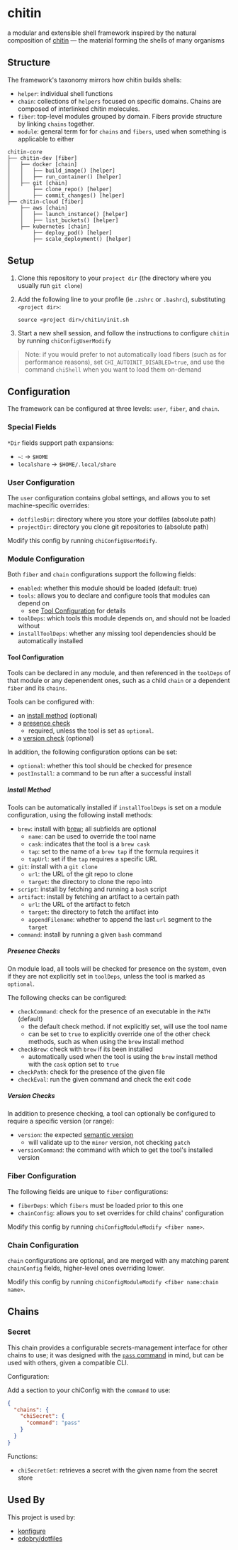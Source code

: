 # chitin

a modular and extensible shell framework inspired by the natural composition of [chitin](https://en.wikipedia.org/wiki/Chitin) — the material forming the shells of many organisms

## Structure

The framework's taxonomy mirrors how chitin builds shells:

- `helper`: individual shell functions
- `chain`: collections of `helpers` focused on specific domains. Chains are composed of interlinked chitin molecules.
- `fiber`: top-level modules grouped by domain. Fibers provide structure by linking `chains` together.
- `module`: general term for for `chains` and `fibers`, used when something is applicable to either

```plain
chitin-core
├── chitin-dev [fiber]
│   ├── docker [chain]
│   │   ├── build_image() [helper]
│   │   ├── run_container() [helper]
│   ├── git [chain]
│       ├── clone_repo() [helper]
│       ├── commit_changes() [helper]
├── chitin-cloud [fiber]
    ├── aws [chain]
    │   ├── launch_instance() [helper]
    │   ├── list_buckets() [helper]
    ├── kubernetes [chain]
        ├── deploy_pod() [helper]
        ├── scale_deployment() [helper]
```

## Setup

1. Clone this repository to your `project dir` (the directory where you usually run `git clone`)
2. Add the following line to your profile (ie `.zshrc` or `.bashrc`), substituting `<project dir>`:

   ```shell
   source <project dir>/chitin/init.sh
   ```

3. Start a new shell session, and follow the instructions to configure `chitin` by running `chiConfigUserModify`

> Note: if you would prefer to not automatically load fibers (such as for performance reasons), set `CHI_AUTOINIT_DISABLED=true`, and use the command `chiShell` when you want to load them on-demand

## Configuration

The framework can be configured at three levels: `user`, `fiber`, and `chain`.

### Special Fields

`*Dir` fields support path expansions:

- `~`: -> `$HOME`
- `localshare` -> `$HOME/.local/share`

### User Configuration

The `user` configuration contains global settings, and allows you to set machine-specific overrides:

- `dotfilesDir`: directory where you store your dotfiles (absolute path)
- `projectDir`: directory you clone git repositories to (absolute path)

Modify this config by running `chiConfigUserModify`.

### Module Configuration

Both `fiber` and `chain` configurations support the following fields:

- `enabled`: whether this module should be loaded (default: true)
- `tools`: allows you to declare and configure tools that modules can depend on
  - see [Tool Configuration](#tool-configuration) for details
- `toolDeps`: which tools this module depends on, and should not be loaded without
- `installToolDeps`: whether any missing tool dependencies should be automatically installed

#### Tool Configuration

Tools can be declared in any module, and then referenced in the `toolDeps` of that module or any depenendent ones, such as a child `chain` or a dependent `fiber` and its `chains`.

Tools can be configured with:

- an [install method](#install-method) (optional)
- a [presence check](#presence-checks)
  - required, unless the tool is set as `optional`.
- a [version check](#version-checks) (optional)

In addition, the following configuration options can be set:

- `optional`: whether this tool should be checked for presence
- `postInstall`: a command to be run after a successful install

##### Install Method

Tools can be automatically installed if `installToolDeps` is set on a module configuration, using the following install methods:

- `brew`: install with [brew](https://brew.sh/); all subfields are optional
  - `name`: can be used to override the tool name
  - `cask`: indicates that the tool is a `brew cask`
  - `tap`: set to the name of a `brew tap` if the formula requires it
  - `tapUrl`: set if the `tap` requires a specific URL
- `git`: install with a `git clone`
  - `url`: the URL of the git repo to clone
  - `target`: the directory to clone the repo into
- `script`: install by fetching and running a `bash` script
- `artifact`: install by fetching an artifact to a certain path
  - `url`: the URL of the artifact to fetch
  - `target`: the directory to fetch the artifact into
  - `appendFilename`: whether to append the last `url` segment to the `target`
- `command`: install by running a given `bash` command

##### Presence Checks

On module load, all tools will be checked for presence on the system, even if they are not explicitly set in `toolDeps`, unless the tool is marked as `optional`.

The following checks can be configured:

- `checkCommand`: check for the presence of an executable in the `PATH` (default)
  - the default check method. if not explicitly set, will use the tool name
  - can be set to `true` to explicitly override one of the other check methods, such as when using the `brew` install method
- `checkBrew`: check with `brew` if its been installed
  - automatically used when the tool is using the `brew` install method with the `cask` option set to `true`
- `checkPath`: check for the presence of the given file
- `checkEval`: run the given command and check the exit code

##### Version Checks

In addition to presence checking, a tool can optionally be configured to require a specific version (or range):

- `version`: the expected [semantic version](https://semver.org/)
  - will validate up to the `minor` version, not checking `patch`
- `versionCommand`: the command with which to get the tool's installed version

### Fiber Configuration

The following fields are unique to `fiber` configurations:

- `fiberDeps`: which `fibers` must be loaded prior to this one
- `chainConfig`: allows you to set overrides for child chains' configuration

Modify this config by running `chiConfigModuleModify <fiber name>`.

### Chain Configuration

`chain` configurations are optional, and are merged with any matching parent `chainConfig` fields, higher-level ones overriding lower.

Modify this config by running `chiConfigModuleModify <fiber name:chain name>`.

## Chains

### Secret

This chain provides a configurable secrets-management interface for other chains to use; it was designed with the [`pass` command](https://www.passwordstore.org/) in mind, but can be used with others, given a compatible CLI.

Configuration:

Add a section to your chiConfig with the `command` to use:

```json
{
  "chains": {
    "chiSecret": {
      "command": "pass"
    }
  }
}
```

Functions:

- `chiSecretGet`: retrieves a secret with the given name from the secret store

## Used By

This project is used by:

- [konfigure](https://github.com/edobry/konfigure/blob/main/src/shell.ts)
- [edobry/dotfiles](https://github.com/edobry/dotfiles)
